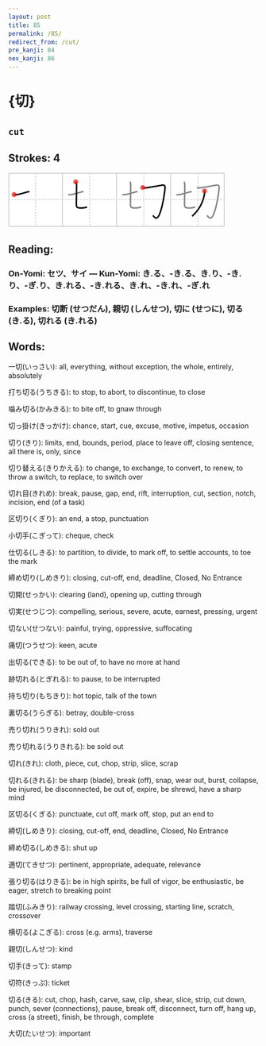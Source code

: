 ```yaml
---
layout: post
title: 85
permalink: /85/
redirect_from: /cut/
pre_kanji: 84
nex_kanji: 86
---
```


# {切}

## `cut`

## Strokes: 4

<div class="stroke"><img src="../images/E58887.png" /></div>

## Reading:

### On-Yomi: セツ、サイ &mdash; Kun-Yomi: き.る、-き.る、き.り、-き.り、-ぎ.り、き.れる、-き.れる、き.れ、-き.れ、-ぎ.れ

### Examples: 切断 (せつだん), 親切 (しんせつ), 切に (せつに), 切る (き.る), 切れる (き.れる)

## Words:

一切(いっさい): all, everything, without exception, the whole, entirely, absolutely

打ち切る(うちきる): to stop, to abort, to discontinue, to close

噛み切る(かみきる): to bite off, to gnaw through

切っ掛け(きっかけ): chance, start, cue, excuse, motive, impetus, occasion

切り(きり): limits, end, bounds, period, place to leave off, closing sentence, all there is, only, since

切り替える(きりかえる): to change, to exchange, to convert, to renew, to throw a switch, to replace, to switch over

切れ目(きれめ): break, pause, gap, end, rift, interruption, cut, section, notch, incision, end (of a task)

区切り(くぎり): an end, a stop, punctuation

小切手(こぎって): cheque, check

仕切る(しきる): to partition, to divide, to mark off, to settle accounts, to toe the mark

締め切り(しめきり): closing, cut-off, end, deadline, Closed, No Entrance

切開(せっかい): clearing (land), opening up, cutting through

切実(せつじつ): compelling, serious, severe, acute, earnest, pressing, urgent

切ない(せつない): painful, trying, oppressive, suffocating

痛切(つうせつ): keen, acute

出切る(できる): to be out of, to have no more at hand

跡切れる(とぎれる): to pause, to be interrupted

持ち切り(もちきり): hot topic, talk of the town

裏切る(うらぎる): betray, double-cross

売り切れ(うりきれ): sold out

売り切れる(うりきれる): be sold out

切れ(きれ): cloth, piece, cut, chop, strip, slice, scrap

切れる(きれる): be sharp (blade), break (off), snap, wear out, burst, collapse, be injured, be disconnected, be out of, expire, be shrewd, have a sharp mind

区切る(くぎる): punctuate, cut off, mark off, stop, put an end to

締切(しめきり): closing, cut-off, end, deadline, Closed, No Entrance

締め切る(しめきる): shut up

適切(てきせつ): pertinent, appropriate, adequate, relevance

張り切る(はりきる): be in high spirits, be full of vigor, be enthusiastic, be eager, stretch to breaking point

踏切(ふみきり): railway crossing, level crossing, starting line, scratch, crossover

横切る(よこぎる): cross (e.g. arms), traverse

親切(しんせつ): kind

切手(きって): stamp

切符(きっぷ): ticket

切る(きる): cut, chop, hash, carve, saw, clip, shear, slice, strip, cut down, punch, sever (connections), pause, break off, disconnect, turn off, hang up, cross (a street), finish, be through, complete

大切(たいせつ): important
